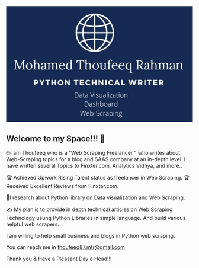 <img src = "docs/assets/294249BD-75E2-4EB2-ADED-99CB54BAFD65.jpeg" width="700">

## Welcome to my Space!!! :handshake:

:nerd_face:I am Thoufeeq who is a “Web Scraping Freelancer ” who writes about Web-Scraping topics for a blog and SAAS company at an in-depth level. 
I have written several Topics to Finxter.com, Analytics Vidhya, and more..

:trophy: Achieved Upwork Rising Talent status as freelancer in Web Scraping.
:trophy: Received Excellent Reviews from Finxter.com.

:thinking:I research about Python library on Data visualization and Web Scraping. 

:writing_hand: My plan is to provide in depth technical articles on Web Scraping Technology usung Python Libraries in simple language. And build various helpful web scrapers.

I am willing to help 
small business and blogs 
in Python web scraping.

You can reach me in thoufeeq87.mtr@gmail.com

Thank you & Have a Pleasant Day a Head!!! 
